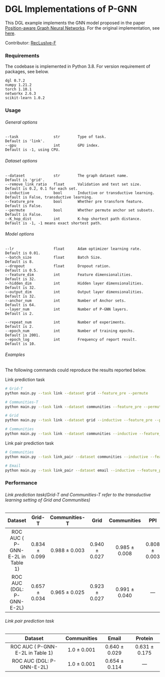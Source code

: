 # DGL Implementations of P-GNN

This DGL example implements the GNN model proposed in the paper [Position-aware Graph Neural Networks](http://proceedings.mlr.press/v97/you19b/you19b.pdf). For the original implementation, see [here](https://github.com/JiaxuanYou/P-GNN).

Contributor: [RecLusIve-F](https://github.com/RecLusIve-F)

### Requirements

The codebase is implemented in Python 3.8. For version requirement of packages, see below.

```
dgl 0.7.2
numpy 1.21.2
torch 1.10.1
networkx 2.6.3
scikit-learn 1.0.2
```

### Usage

###### General options

```
--task                str        Type of task.                           Default is 'link'.
--gpu                 int        GPU index.                              Default is -1, using CPU.
```

###### Dataset options

```
--dataset             str        The graph dataset name.                 Default is 'grid'.
--remove_link_ratio   float      Validation and test set size.           Default is 0.2, 0.1 for each set.
--inductive           bool       Inductive or transductive learning.     Default is False, transductive learning.
--feature_pre         bool       Whether pre transform feature.          Default is False.
--permute             bool       Whether permute anchor set subsets.     Default is False.
--K_hop_dist          int        K-hop shortest path distance.           Default is -1, -1 means exact shortest path.
```

###### Model options

```
--lr                  float      Adam optimizer learning rate.           Default is 0.01.
--batch_size          float      Batch Size.                             Default is 8.
--dropout             float      Dropout ration.                         Default is 0.5.
--feature_dim         int        Feature dimensionalities.               Default is 32.
--hidden_dim          int        Hidden layer dimensionalities.          Default is 32.
--output_dim          int        Output layer dimensionalities.          Default is 32.
--anchor_num          int        Number of Anchor sets.                  Default is 64.
--layer_num           int        Number of P-GNN layers.                 Default is 2.

--repeat_num          int        Number of experiments.                  Default is 2.
--epoch_num           int        Number of training epochs.              Default is 2001.
--epoch_log           int        Frequency of report result.             Default is 10.
```

###### Examples

The following commands could reproduce the results reported below.

Link prediction task

```bash
# Grid-T
python main.py --task link --dataset grid --feature_pre --permute

# Communities-T
python main.py --task link --dataset communities --feature_pre --permute

# Grid
python main.py --task link --dataset grid --inductive --feature_pre --permute

# Communities
python main.py --task link --dataset communities --inductive --feature_pre --permute
```

Link pair prediction task

```bash
# Communities
python main.py --task link_pair --dataset communities --inductive --feature_pre --permute

# Email
python main.py --task link_pair --dataset email --inductive --feature_pre --permute
```

### Performance

###### Link prediction task(Grid-T and Communities-T refer to the transductive learning setting of Grid and Communities)

|             Dataset              |    Grid-T     | Communities-T |     Grid      |  Communities  |      PPI      |
| :------------------------------: | :-----------: | :-----------: | :-----------: | :-----------: | :-----------: |
| ROC AUC ( P-GNN-E-2L in Table 1) | 0.834 ± 0.099 | 0.988 ± 0.003 | 0.940 ± 0.027 | 0.985 ± 0.008 | 0.808 ± 0.003 |
|    ROC AUC (DGL: P-GNN-E-2L)     | 0.657 ± 0.034 | 0.965 ± 0.025 | 0.923 ± 0.027 | 0.991 ± 0.040 |       —       |

###### Link pair prediction task

|             Dataset              | Communities |     Email     |    Protein    |
| :------------------------------: | :---------: | :-----------: | :-----------: |
| ROC AUC ( P-GNN-E-2L in Table 1) | 1.0 ± 0.001 | 0.640 ± 0.029 | 0.631 ± 0.175 |
|    ROC AUC (DGL: P-GNN-E-2L)     | 1.0 ± 0.001 | 0.654 ± 0.114 |       —       |

